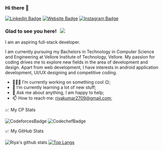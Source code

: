### Hi there 👋 

[![Linkedin Badge](https://img.shields.io/badge/-LinkedIn-0e76a8?style=flat-square&logo=Linkedin&logoColor=white)](https://www.linkedin.com/in/riya-kumar-1730881b6/)
[![Website Badge](https://img.shields.io/badge/Website-3b5998?style=flat-square&logo=google-chrome&logoColor=white)](https://riyakumar00.github.io/My-Portfolio/)
[![Instagram Badge](https://img.shields.io/badge/-Instagram-e4405f?style=flat-square&logo=Instagram&logoColor=white)](https://www.instagram.com/x._riyu_.x/)

### Glad to see you here! &nbsp; ![](https://visitor-badge.glitch.me/badge?page_id=RiyaKumar00.RiyaKumar00)

I am an aspiring full-stack developer.

I am currently pursuing my Bachelors in Technology in Computer Science and Engineering at Vellore Institute of Technology, Vellore. My passion for coding drives me to explore new fields in the area of development and design. Apart from web development, I have interests in android application development, UI/UX designing and competitive coding.

 - 👨🏽‍💻 I’m currently working on something cool :wink:;
 - 🌱 I’m currently learning a lot of new stuff;
 - 💬 Ask me about anything, I am happy to help;
 - 📫 How to reach me: riyakumar2709@gmail.com;

📈 My CP Stats

![CodeforcesBadge](https://cp-logo.vercel.app/codeforces/riyak09)
![CodechefBadge](https://cp-logo.vercel.app/codechef/riya_k09)

 
📈 My GitHub Stats
  
![Riya's github stats](https://github-readme-stats.vercel.app/api?username=RiyaKumar00&show_icons=true&theme=gotham)
[![Top Langs](https://github-readme-stats.vercel.app/api/top-langs/?username=RiyaKumar00&layout=compact&theme=gotham)](https://github.com/anuraghazra/github-readme-stats)


<!--
**RiyaKumar00/RiyaKumar00** is a ✨ _special_ ✨ repository because its `README.md` (this file) appears on your GitHub profile.

Here are some ideas to get you started:

- 🔭 I’m currently working on ...
- 🌱 I’m currently learning ...
- 👯 I’m looking to collaborate on ...
- 🤔 I’m looking for help with ...
- 💬 Ask me about ...
- 📫 How to reach me: ...
- 😄 Pronouns: ...
- ⚡ Fun fact: ...
-->
